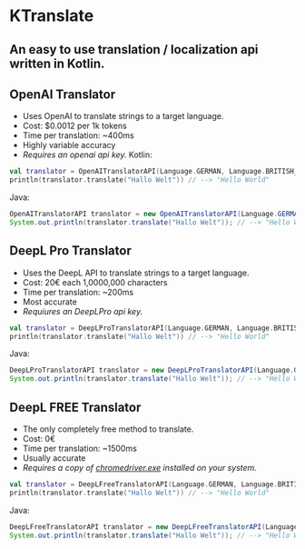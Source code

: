# KTranslate
## An easy to use translation / localization api written in Kotlin.

## OpenAI Translator
- Uses OpenAI to translate strings to a target language.
- Cost: $0.0012 per 1k tokens
- Time per translation: ~400ms
- Highly variable accuracy
- _Requires an openai api key._
Kotlin:
````Kotlin
val translator = OpenAITranslatorAPI(Language.GERMAN, Language.BRITISH_ENGLISH, "YOUR_API_KEY") //get your api key from open https://openai.com/api/
println(translator.translate("Hallo Welt")) // --> "Hello World"
````
Java:
````Java
OpenAITranslatorAPI translator = new OpenAITranslatorAPI(Language.GERMAN, Language.BRITISH_ENGLISH, "YOUR_API_KEY"); //get your api key from open https://openai.com/api/
System.out.println(translator.translate("Hallo Welt")); // --> "Hello World"
````

## DeepL Pro Translator
- Uses the DeepL API to translate strings to a target language.
- Cost: 20€ each 1,0000,000 characters
- Time per translation: ~200ms
- Most accurate
- _Requiures an DeepLPro api key._
````Kotlin
val translator = DeepLProTranslatorAPI(Language.GERMAN, Language.BRITISH_ENGLISH, "YOUR_API_KEY") //get your api key from open https://https://www.deepl.com/de/pro-account/summary
println(translator.translate("Hallo Welt")) // --> "Hello World"
````
Java:
````Java
DeepLProTranslatorAPI translator = new DeepLProTranslatorAPI(Language.GERMAN, Language.BRITISH_ENGLISH, "YOUR_API_KEY"); //get your api key from open https://https://www.deepl.com/de/pro-account/summary
System.out.println(translator.translate("Hallo Welt")); // --> "Hello World"
````

## DeepL FREE Translator
- The only completely free method to translate. 
- Cost: 0€
- Time per translation: ~1500ms
- Usually accurate
- _Requires a copy of [chromedriver.exe](https://chromedriver.storage.googleapis.com/index.html) installed on your system._
````Kotlin
val translator = DeepLFreeTranslatorAPI(Language.GERMAN, Language.BRITISH_ENGLISH, "path/to/your/chromedriver.exe")
println(translator.translate("Hallo Welt")) // --> "Hello World"
````
Java:
````Java
DeepLFreeTranslatorAPI translator = new DeepLFreeTranslatorAPI(Language.GERMAN, Language.BRITISH_ENGLISH, "path/to/your/chromedriver.exe");
System.out.println(translator.translate("Hallo Welt")); // --> "Hello World"
````
